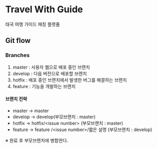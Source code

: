 # Travel With Guide
태국 여행 가이드 매칭 플랫폼

## Git flow
### Branches
1. master : 사용자 웹으로 배포 중인 브랜치
2. develop : 다음 버전으로 배포할 브랜치
3. hotfix : 배포 중인 브랜치에서 발생한 버그를 해결하는 브랜치
4. feature : 기능을 개발하는 브랜치

#### 브랜치 전략
- master → master
- develop → develop(부모브랜치 : master)
- hotfix → hotfix/\<issue number\> (부모브랜치 : master)
- feature → feature /\<issue number\>/짧은 설명 (부모브랜치 : develop)


※ 완료 후 부모브랜치에 병합한다.
